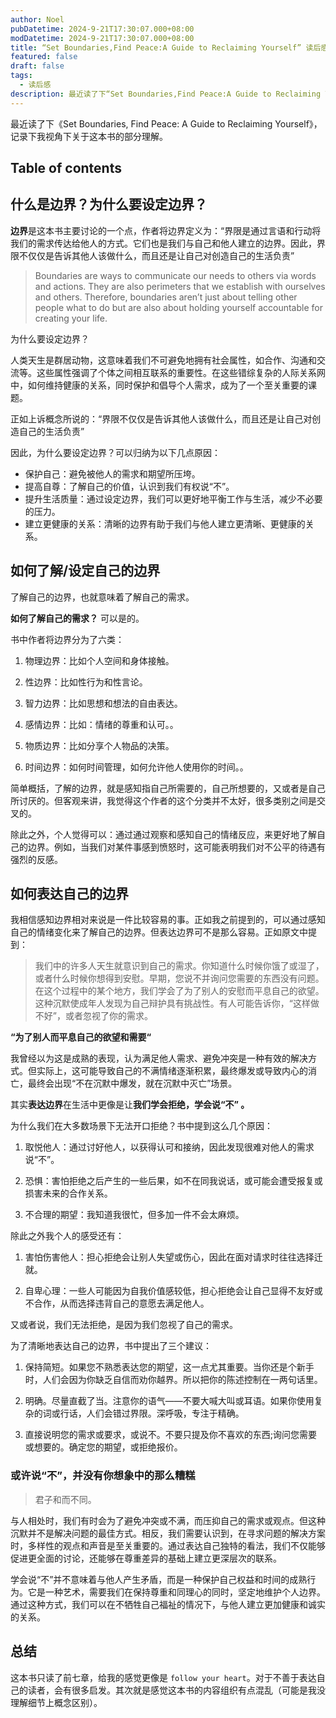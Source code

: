 ```yaml
---
author: Noel
pubDatetime: 2024-9-21T17:30:07.000+08:00
modDatetime: 2024-9-21T17:30:07.000+08:00
title: “Set Boundaries,Find Peace:A Guide to Reclaiming Yourself” 读后感
featured: false
draft: false
tags:
  - 读后感
description: 最近读了下“Set Boundaries,Find Peace:A Guide to Reclaiming Yourself”，记录下我视角下的部分理解。
---
```


 最近读了下《Set Boundaries, Find Peace: A Guide to Reclaiming Yourself》，记录下我视角下关于这本书的部分理解。

## Table of contents

## 什么是边界？为什么要设定边界？

**边界**是这本书主要讨论的一个点，作者将边界定义为：“界限是通过言语和行动将我们的需求传达给他人的方式。它们也是我们与自己和他人建立的边界。因此，界限不仅仅是告诉其他人该做什么，而且还是让自己对创造自己的生活负责”

> Boundaries are ways to communicate our needs to others via words and actions. They are also perimeters that we establish with ourselves and others. Therefore, boundaries aren’t just about telling other people what to do but are also about holding yourself accountable for creating your life.

为什么要设定边界？

人类天生是群居动物，这意味着我们不可避免地拥有社会属性，如合作、沟通和交流等。这些属性强调了个体之间相互联系的重要性。在这些错综复杂的人际关系网中，如何维持健康的关系，同时保护和倡导个人需求，成为了一个至关重要的课题。

正如上诉概念所说的：“界限不仅仅是告诉其他人该做什么，而且还是让自己对创造自己的生活负责”

因此，为什么要设定边界？可以归纳为以下几点原因：

- 保护自己：避免被他人的需求和期望所压垮。
- 提高自尊：了解自己的价值，认识到我们有权说“不”。
- 提升生活质量：通过设定边界，我们可以更好地平衡工作与生活，减少不必要的压力。
- 建立更健康的关系：清晰的边界有助于我们与他人建立更清晰、更健康的关系。

## 如何了解/设定自己的边界

了解自己的边界，也就意味着了解自己的需求。

**如何了解自己的需求？** 可以是的。

书中作者将边界分为了六类：

1. 物理边界：比如个人空间和身体接触。

2. 性边界：比如性行为和性言论。

3. 智力边界：比如思想和想法的自由表达。

4. 感情边界：比如：情绪的尊重和认可。。

5. 物质边界：比如分享个人物品的决策。

6. 时间边界：如何时间管理，如何允许他人使用你的时间。。

简单概括，了解的边界，就是感知指自己所需要的，自己所想要的，又或者是自己所讨厌的。但客观来讲，我觉得这个作者的这个分类并不太好，很多类别之间是交叉的。 

除此之外，个人觉得可以：通过通过观察和感知自己的情绪反应，来更好地了解自己的边界。例如，当我们对某件事感到愤怒时，这可能表明我们对不公平的待遇有强烈的反感。

## 如何表达自己的边界

我相信感知边界相对来说是一件比较容易的事。正如我之前提到的，可以通过感知自己的情绪变化来了解自己的边界。但表达边界可不是那么容易。正如原文中提到：

> 我们中的许多人天生就意识到自己的需求。你知道什么时候你饿了或湿了，或者什么时候你想得到安慰。早期，您说不并询问您需要的东西没有问题。在这个过程中的某个地方，我们学会了为了别人的安慰而平息自己的欲望。这种沉默使成年人发现为自己辩护具有挑战性。有人可能告诉你，“这样做不好”，或者忽视了你的需求。

**“为了别人而平息自己的欲望和需要“**

我曾经以为这是成熟的表现，认为满足他人需求、避免冲突是一种有效的解决方式。但实际上，这可能导致自己的不满情绪逐渐积累，最终爆发或导致内心的消亡，最终会出现“不在沉默中爆发，就在沉默中灭亡”场景。

其实**表达边界**在生活中更像是让**我们学会拒绝，学会说“不” 。**

为什么我们在大多数场景下无法开口拒绝？书中提到这么几个原因：

1. 取悦他人：通过讨好他人，以获得认可和接纳，因此发现很难对他人的需求说“不”。

2. 恐惧：害怕拒绝之后产生的一些后果，如不在同我说话，或可能会遭受报复或损害未来的合作关系。

3. 不合理的期望：我知道我很忙，但多加一件不会太麻烦。

除此之外我个人的感受还有：

1. 害怕伤害他人：担心拒绝会让别人失望或伤心，因此在面对请求时往往选择迁就。

2. 自卑心理：一些人可能因为自我价值感较低，担心拒绝会让自己显得不友好或不合作，从而选择违背自己的意愿去满足他人。

又或者说，我们无法拒绝，是因为我们忽视了自己的需求。

为了清晰地表达自己的边界，书中提出了三个建议：

1. 保持简短。如果您不熟悉表达您的期望，这一点尤其重要。当你还是个新手时，人们会因为你缺乏自信而劝你越界。所以把你的陈述控制在一两句话里。

2. 明确。尽量直截了当。注意你的语气——不要大喊大叫或耳语。如果你使用复杂的词或行话，人们会错过界限。深呼吸，专注于精确。

3. 直接说明您的需求或要求，或说不。不要只提及你不喜欢的东西;询问您需要或想要的。确定您的期望，或拒绝报价。

### 或许说“不”，并没有你想象中的那么糟糕

> 君子和而不同。

与人相处时，我们有时会为了避免冲突或不满，而压抑自己的需求或观点。但这种沉默并不是解决问题的最佳方式。相反，我们需要认识到，在寻求问题的解决方案时，多样性的观点和声音是至关重要的。通过表达自己独特的看法，我们不仅能够促进更全面的讨论，还能够在尊重差异的基础上建立更深层次的联系。

学会说“不”并不意味着与他人产生矛盾，而是一种保护自己权益和时间的成熟行为。它是一种艺术，需要我们在保持尊重和同理心的同时，坚定地维护个人边界。通过这种方式，我们可以在不牺牲自己福祉的情况下，与他人建立更加健康和诚实的关系。

## 总结

这本书只读了前七章，给我的感觉更像是 `follow your heart`。对于不善于表达自己的读者，会有很多启发。其次就是感觉这本书的内容组织有点混乱（可能是我没理解细节上概念区别）。